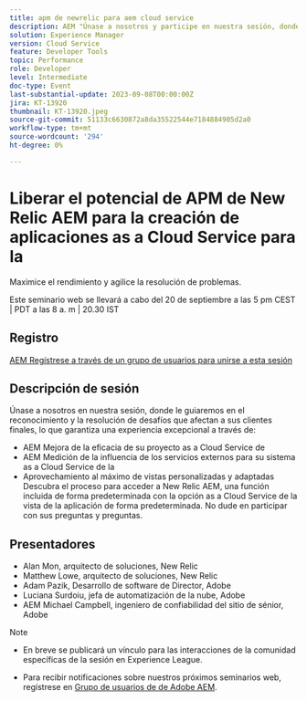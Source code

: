 ```yaml
---
title: apm de newrelic para aem cloud service
description: AEM "Únase a nosotros y participe en nuestra sesión, donde le guiaremos en el reconocimiento y la solución de los desafíos que afectan a sus clientes finales, garantizando una experiencia sobresaliente a través de la mejora de la eficacia de su proyecto as a Cloud Service AEM de la, la medición de la influencia de los servicios externos para su sistema as a Cloud Service, y haciendo el máximo de las vistas personalizadas y adaptadas. Descubra el proceso para acceder a New Relic AEM, una función incluida de forma predeterminada con el formato as a Cloud Service de la. No dude en interactuar con sus consultas y preguntas".
solution: Experience Manager
version: Cloud Service
feature: Developer Tools
topic: Performance
role: Developer
level: Intermediate
doc-type: Event
last-substantial-update: 2023-09-08T00:00:00Z
jira: KT-13920
thumbnail: KT-13920.jpeg
source-git-commit: 51133c6630872a8da35522544e7184884905d2a0
workflow-type: tm+mt
source-wordcount: '294'
ht-degree: 0%

---
```



# Liberar el potencial de APM de New Relic AEM para la creación de aplicaciones as a Cloud Service para la

Maximice el rendimiento y agilice la resolución de problemas.

Este seminario web se llevará a cabo del 20 de septiembre a las 5 pm CEST | PDT a las 8 a. m | 20.30 IST

## Registro

[AEM Regístrese a través de un grupo de usuarios para unirse a esta sesión](https://aem-augs.adobe.com/events/details/adobe-experience-manager-aem-learning-chapter-presents-harness-the-power-of-new-relic-apm-for-aem-as-a-cloud-service-boost-performance-amp-rapid-issue-fix/)

## Descripción de sesión

Únase a nosotros en nuestra sesión, donde le guiaremos en el reconocimiento y la resolución de desafíos que afectan a sus clientes finales, lo que garantiza una experiencia excepcional a través de:

* AEM Mejora de la eficacia de su proyecto as a Cloud Service de
* AEM Medición de la influencia de los servicios externos para su sistema as a Cloud Service de la
* Aprovechamiento al máximo de vistas personalizadas y adaptadas Descubra el proceso para acceder a New Relic AEM, una función incluida de forma predeterminada con la opción as a Cloud Service de la vista de la aplicación de forma predeterminada. No dude en participar con sus preguntas y preguntas.

## Presentadores

* Alan Mon, arquitecto de soluciones, New Relic
* Matthew Lowe, arquitecto de soluciones, New Relic
* Adam Pazik, Desarrollo de software de Director, Adobe
* Luciana Surdoiu, jefa de automatización de la nube, Adobe
* AEM Michael Campbell, ingeniero de confiabilidad del sitio de sénior, Adobe

>[!NOTE]
>
>* En breve se publicará un vínculo para las interacciones de la comunidad específicas de la sesión en Experience League.
>
>* Para recibir notificaciones sobre nuestros próximos seminarios web, regístrese en [Grupo de usuarios de de Adobe AEM](https://aem-augs.adobe.com/).
